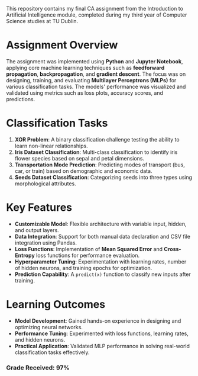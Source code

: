This repository contains my final CA assignment from the Introduction to Artificial Intelligence module, completed during my third year of Computer Science studies at TU Dublin.

# Assignment Overview  

The assignment was implemented using **Python** and **Jupyter Notebook**, applying core machine learning techniques such as **feedforward propagation**, **backpropagation**, and **gradient descent**. The focus was on designing, training, and evaluating **Multilayer Perceptrons (MLPs)** for various classification tasks. The models' performance was visualized and validated using metrics such as loss plots, accuracy scores, and predictions.  

# Classification Tasks  

1. **XOR Problem**: A binary classification challenge testing the ability to learn non-linear relationships.  
2. **Iris Dataset Classification**: Multi-class classification to identify iris flower species based on sepal and petal dimensions.  
3. **Transportation Mode Prediction**: Predicting modes of transport (bus, car, or train) based on demographic and economic data.  
4. **Seeds Dataset Classification**: Categorizing seeds into three types using morphological attributes.  

# Key Features  

- **Customizable Model**: Flexible architecture with variable input, hidden, and output layers.  
- **Data Integration**: Support for both manual data declaration and CSV file integration using Pandas.  
- **Loss Functions**: Implementation of **Mean Squared Error** and **Cross-Entropy** loss functions for performance evaluation.  
- **Hyperparameter Tuning**: Experimentation with learning rates, number of hidden neurons, and training epochs for optimization.  
- **Prediction Capability**: A `predict(x)` function to classify new inputs after training.  

# Learning Outcomes  

- **Model Development**: Gained hands-on experience in designing and optimizing neural networks.  
- **Performance Tuning**: Experimented with loss functions, learning rates, and hidden neurons.  
- **Practical Application**: Validated MLP performance in solving real-world classification tasks effectively.  

### Grade Received: 97%
